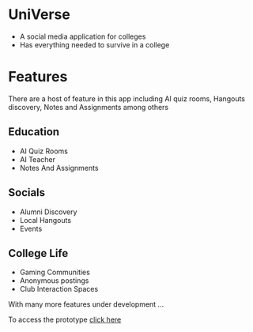 # UniVerse
- A social media application for colleges
- Has everything needed to survive in a college
# Features
There are a host of feature in this app including AI quiz rooms, Hangouts discovery, Notes and Assignments among others
## Education
- AI Quiz Rooms
- AI Teacher
- Notes And Assignments
## Socials
- Alumni Discovery
- Local Hangouts
- Events
## College Life
- Gaming Communities
- Anonymous postings
- Club Interaction Spaces

With many more features under development ...

To access the prototype [click here](http://universe.centralindia.cloudapp.azure.com:5173/)
